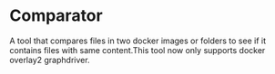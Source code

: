 # Comparator
A tool that compares files in two docker images or folders to see if it contains files with same content.This tool now only supports docker overlay2 graphdriver.
